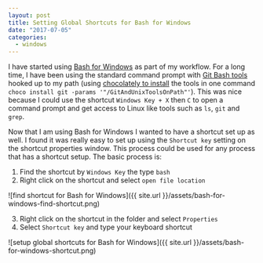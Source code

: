```yaml
---
layout: post
title: Setting Global Shortcuts for Bash for Windows
date: "2017-07-05"
categories:
  - windows
---
```


I have started using [Bash for Windows](https://msdn.microsoft.com/en-us/commandline/wsl/install_guide) as part of my workflow.  For a long time, I have been using the standard command prompt with [Git Bash tools](https://git-for-windows.github.io/) hooked up to my path (using [chocolately to install](http://www.jamessturtevant.com/posts/Chocolatey-And-Boxstarter/) the tools in one command `choco install git -params '"/GitAndUnixToolsOnPath"'`). This was nice because I could use the shortcut `Windows Key + X` then `C` to open a command prompt and get access to Linux like tools such as `ls`, `git` and `grep`.  

Now that I am using Bash for Windows I wanted to have a shortcut set up as well.  I found it was really easy to set up using the `Shortcut key` setting on the shortcut properties window.  This process could be used for any process that has a shortcut setup.  The basic process is:

1. Find the shortcut by `Windows Key` the type `bash`
2. Right click on the shortcut and select `open file location`

![find shortcut for Bash for Windows]({{ site.url }}/assets/bash-for-windows-find-shortcut.png)

3. Right click on the shortcut in the folder and select `Properties`
4. Select `Shortcut key` and type your keyboard shortcut

![setup global shortcuts for Bash for Windows]({{ site.url }}/assets/bash-for-windows-shortcut.png)